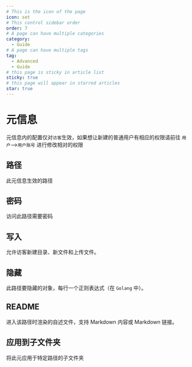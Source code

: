```yaml
---
# This is the icon of the page
icon: set
# This control sidebar order
order: 7
# A page can have multiple categories
category:
  - Guide
# A page can have multiple tags
tag:
  - Advanced
  - Guide
# this page is sticky in article list
sticky: true
# this page will appear in starred articles
star: true
---
```


# 元信息

元信息内的配置仅对`访客`生效，如果想让新建的普通用户有相应的权限请前往 `用户`-->`用户账号` 进行修改相对的权限

## **路径**

此元信息生效的路径

## **密码**

访问此路径需要密码

## **写入**

允许访客新建目录、新文件和上传文件。

## **隐藏**

此路径要隐藏的对象，每行一个正则表达式（在 `Golang` 中）。

## **README**

进入该路径时渲染的自述文件，支持 Markdown 内容或 Markdown 链接。

## **应用到子文件夹**

将此元应用于特定路径的子文件夹
